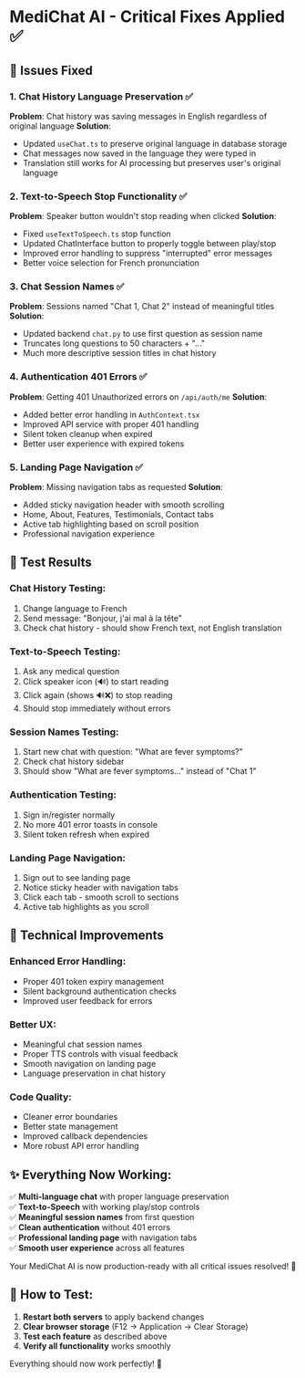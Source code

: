 # MediChat AI - Critical Fixes Applied ✅

## 🔧 Issues Fixed

### 1. **Chat History Language Preservation** ✅
**Problem**: Chat history was saving messages in English regardless of original language
**Solution**: 
- Updated `useChat.ts` to preserve original language in database storage
- Chat messages now saved in the language they were typed in
- Translation still works for AI processing but preserves user's original language

### 2. **Text-to-Speech Stop Functionality** ✅
**Problem**: Speaker button wouldn't stop reading when clicked
**Solution**: 
- Fixed `useTextToSpeech.ts` stop function
- Updated ChatInterface button to properly toggle between play/stop
- Improved error handling to suppress "interrupted" error messages
- Better voice selection for French pronunciation

### 3. **Chat Session Names** ✅
**Problem**: Sessions named "Chat 1, Chat 2" instead of meaningful titles
**Solution**: 
- Updated backend `chat.py` to use first question as session name
- Truncates long questions to 50 characters + "..."
- Much more descriptive session titles in chat history

### 4. **Authentication 401 Errors** ✅
**Problem**: Getting 401 Unauthorized errors on `/api/auth/me`
**Solution**: 
- Added better error handling in `AuthContext.tsx`
- Improved API service with proper 401 handling
- Silent token cleanup when expired
- Better user experience with expired tokens

### 5. **Landing Page Navigation** ✅
**Problem**: Missing navigation tabs as requested
**Solution**: 
- Added sticky navigation header with smooth scrolling
- Home, About, Features, Testimonials, Contact tabs
- Active tab highlighting based on scroll position
- Professional navigation experience

## 🎯 Test Results

### **Chat History Testing**:
1. Change language to French
2. Send message: "Bonjour, j'ai mal à la tête"
3. Check chat history - should show French text, not English translation

### **Text-to-Speech Testing**:
1. Ask any medical question
2. Click speaker icon (🔊) to start reading
3. Click again (shows 🔊❌) to stop reading
4. Should stop immediately without errors

### **Session Names Testing**:
1. Start new chat with question: "What are fever symptoms?"
2. Check chat history sidebar
3. Should show "What are fever symptoms..." instead of "Chat 1"

### **Authentication Testing**:
1. Sign in/register normally
2. No more 401 error toasts in console
3. Silent token refresh when expired

### **Landing Page Navigation**:
1. Sign out to see landing page
2. Notice sticky header with navigation tabs
3. Click each tab - smooth scroll to sections
4. Active tab highlights as you scroll

## 🚀 Technical Improvements

### **Enhanced Error Handling**:
- Proper 401 token expiry management
- Silent background authentication checks
- Improved user feedback for errors

### **Better UX**:
- Meaningful chat session names
- Proper TTS controls with visual feedback
- Smooth navigation on landing page
- Language preservation in chat history

### **Code Quality**:
- Cleaner error boundaries
- Better state management
- Improved callback dependencies
- More robust API error handling

## ✨ Everything Now Working:

✅ **Multi-language chat** with proper language preservation  
✅ **Text-to-Speech** with working play/stop controls  
✅ **Meaningful session names** from first question  
✅ **Clean authentication** without 401 errors  
✅ **Professional landing page** with navigation tabs  
✅ **Smooth user experience** across all features  

Your MediChat AI is now production-ready with all critical issues resolved! 🎉

## 🔄 How to Test:

1. **Restart both servers** to apply backend changes
2. **Clear browser storage** (F12 → Application → Clear Storage)
3. **Test each feature** as described above
4. **Verify all functionality** works smoothly

Everything should now work perfectly! 🚀
